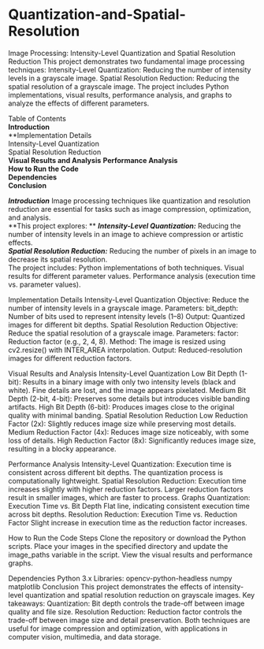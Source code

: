 # Quantization-and-Spatial-Resolution

 Image Processing: Intensity-Level Quantization and Spatial Resolution Reduction
This project demonstrates two fundamental image processing techniques:
Intensity-Level Quantization: Reducing the number of intensity levels in a grayscale image.
Spatial Resolution Reduction: Reducing the spatial resolution of a grayscale image.
The project includes Python implementations, visual results, performance analysis, and graphs to analyze the effects of different parameters.

Table of Contents  
**Introduction**  
**Implementation Details  
  Intensity-Level Quantization  
  Spatial Resolution Reduction  
**Visual Results and Analysis**
**Performance Analysis**  
**How to Run the Code**  
**Dependencies**  
**Conclusion**  



***Introduction***
Image processing techniques like quantization and resolution reduction are essential for tasks such as image compression, optimization, and analysis.  
**This project explores: ** 
***Intensity-Level Quantization:*** Reducing the number of intensity levels in an image to achieve compression or artistic effects.  
***Spatial Resolution Reduction:*** Reducing the number of pixels in an image to decrease its spatial resolution.  
The project includes:
Python implementations of both techniques.
Visual results for different parameter values.
Performance analysis (execution time vs. parameter values).

Implementation Details
Intensity-Level Quantization
Objective: Reduce the number of intensity levels in a grayscale image.
Parameters:
bit_depth: Number of bits used to represent intensity levels (1–8)
Output: Quantized images for different bit depths.
Spatial Resolution Reduction
Objective: Reduce the spatial resolution of a grayscale image.
Parameters:
factor: Reduction factor (e.g., 2, 4, 8).
Method:
The image is resized using cv2.resize() with INTER_AREA interpolation.
Output: Reduced-resolution images for different reduction factors.

Visual Results and Analysis
Intensity-Level Quantization
Low Bit Depth (1-bit):
Results in a binary image with only two intensity levels (black and white).
Fine details are lost, and the image appears pixelated.
Medium Bit Depth (2-bit, 4-bit):
Preserves some details but introduces visible banding artifacts.
High Bit Depth (6-bit):
Produces images close to the original quality with minimal banding.
Spatial Resolution Reduction
Low Reduction Factor (2x):
Slightly reduces image size while preserving most details.
Medium Reduction Factor (4x):
Reduces image size noticeably, with some loss of details.
High Reduction Factor (8x):
Significantly reduces image size, resulting in a blocky appearance.

Performance Analysis
Intensity-Level Quantization:
Execution time is consistent across different bit depths.
The quantization process is computationally lightweight.
Spatial Resolution Reduction:
Execution time increases slightly with higher reduction factors.
Larger reduction factors result in smaller images, which are faster to process.
Graphs
Quantization: Execution Time vs. Bit Depth
Flat line, indicating consistent execution time across bit depths.
Resolution Reduction: Execution Time vs. Reduction Factor
Slight increase in execution time as the reduction factor increases.

How to Run the Code
Steps
Clone the repository or download the Python scripts.
Place your images in the specified directory and update the image_paths variable in the script.
View the visual results and performance graphs.
 
Dependencies
Python 3.x
Libraries:
opencv-python-headless
numpy
matplotlib
Conclusion
This project demonstrates the effects of intensity-level quantization and spatial resolution reduction on grayscale images. Key takeaways:
Quantization: Bit depth controls the trade-off between image quality and file size.
Resolution Reduction: Reduction factor controls the trade-off between image size and detail preservation.
Both techniques are useful for image compression and optimization, with applications in computer vision, multimedia, and data storage.
 

